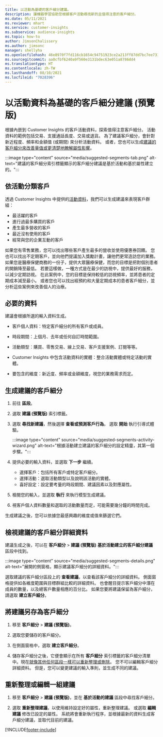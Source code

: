 ```yaml
---
title: 以活動為基礎的客戶細分建議。
description: 讓機器學習協助您根據客戶活動尋找新的且值得注意的客戶細分。
ms.date: 05/11/2021
ms.reviewer: mhart
ms.service: customer-insights
ms.subservice: audience-insights
ms.topic: how-to
author: JimsonChalissery
ms.author: jimsonc
manager: shellyha
ms.openlocfilehash: 46e8970f7fd116cb1654c94751923ce2a213ff87dd7bc7ee731a62bbd0093513
ms.sourcegitcommit: aa0cfbf6240a9f560e3131bdec63e051a8786dd4
ms.translationtype: HT
ms.contentlocale: zh-TW
ms.lasthandoff: 08/10/2021
ms.locfileid: "7028396"
---
```

# <a name="suggested-segments-based-on-activity-data-preview"></a>以活動資料為基礎的客戶細分建議 (預覽版)

根據內嵌到 Customer Insights 的客戶活動資料，探索值得注意客戶細分。 活動資料的範例包括交易、支援通話長度、交易或退貨。 為了建議客戶細分，會針對新近程度、頻率和金額值 (或期間) 來分析活動資料。 或者，您也可以生成[建議的客戶細分來改善量值或更清楚地瞭解屬性影響](suggested-segments.md)。

:::image type="content" source="media/suggested-segments-tab.png" alt-text="建議的客戶細分索引標籤顯示的客戶細分建議是基於活動和基於屬性建立的。":::

## <a name="categorize-customers-by-activity"></a>依活動分類客戶

透過 Customer Insights 中提供的[活動資料](activities.md)，我們可以生成建議來表現客戶群組：

- 最活躍的客戶 
- 進行過最多購買的客戶 
- 產生最多營收的客戶 
- 最近沒有使用的客戶 
- 經常與您的企業互動的客戶  

如果您有零售業務，您可以找出哪些客戶產生最多的營收並使用優惠券回饋。 您也可以找出不定期客戶，並向他們提議加入獎勵計畫，讓他們更常造訪您的業務。
如果您是醫療保健商務的一份子，提供大眾醫療保健，而您的目標是把對個別患者的開銷降至最低。 若要這樣做，一種方式是在最少的訪視中，提供最好的服務，以減少定期訪視。 在此案例中，您的目標是保持較低的訪視頻率，並將患者的定期成本減至最小。 或者您也可以找出經預約和大量定期成本的患者客戶細分，並分析這些案例來改善個人的治療。 

## <a name="required-data"></a>必要的資料

建議會根據所選的輸入資料生成。 

- 客戶個人資料：特定客戶細分的所有客戶或成員。 

- 時段期間：上個月、去年或任何自訂時間範圍。

- 活動類型：購買、零售交易、線上交易、客戶支援案例、訂閱等等。  

- Customer Insights 中包含活動資料的實體：整合活動實體或特定活動的實體。 

- 要包含的維度：新近度、頻率或金額維度，視您的業務需求而定。

## <a name="generate-suggested-segments"></a>生成建議的客戶細分

1. 前往 **區段**。

1. 選取 **建議 (預覽版)** 索引標籤。

1. 選取 **尋找新建議**，然後選擇 **查看或預測客戶行為**。 選取 **開始** 執行引導式體驗。

   :::image type="content" source="media/suggested-segments-activity-wizard.png" alt-text="根據活動建立建議的客戶細分的設定精靈，其第一個步驟。":::

1. 提供必要的輸入資料，並選取 **下一步** 繼續。

   - 選擇客戶：包括所有客戶或特定客戶細分。
   - 選擇活動：選取活動類型以及說明該活動的實體。
   - 喜好設定：設定要考量的時段期間、建議因素以及對應屬性。

1. 檢閱您的輸入，並選取 **執行** 來執行模型生成建議。

1. 視客戶個人資料數量和選取的活動數量而定，可能需要幾分鐘的時間完成。 

生成建議之後，您可以依據您最感興趣的維度或值來篩選它們。 

## <a name="view-details-of-a-suggested-segment"></a>檢視建議的客戶細分詳細資料

建議生成之後，可以在 **客戶細分** > **建議 (預覽版)** **基於活動建立的客戶細分建議** 區段中找到。

:::image type="content" source="media/suggested-segments-details.png" alt-text="展開的側窗格，顯示建議客戶細分的詳細資料。":::

選取建議的客戶細分區段上的 **查看建議**，以查看該客戶細分的詳細資料。 側面窗格提供如各維度範圍與目標群組比較的詳細資料。 也會醒目提示客戶細分中潛在成員的數量，以及總客戶數量相應的百分比。 如果您要將建議保留為客戶細分，請選取 **建立客戶細分**。    

## <a name="save-a-suggestion-as-a-segment"></a>將建議另存為客戶細分

1. 移至 **客戶細分** > **建議 (預覽版)**。

1. 選取您要儲存的客戶細分。 

1. 在側面窗格中，選取 **建立客戶細分**。 

1. 儲存客戶細分之後，它便會顯示在所有 **客戶細分** 索引標籤的客戶細分清單中。現在[就像其他任何區段一樣可以重新整理或刪除](segments.md)。 您不可以編輯客戶細分詳細資料。 但是，您可以變更建議的輸入準則，並生成不同的建議。

## <a name="refresh-or-edit-a-set-of-suggestions"></a>重新整理或編輯一組建議

1. 移至 **客戶細分** > **建議 (預覽版)**，並在 **基於活動的建議** 區段中尋找客戶細分。

1. 選取 **重新整理建議**，以使用維持設定好的屬性，重新整理建議。 或選取 **編輯建議** 修改已設定的屬性。 系統將會重新執行程序，並根據最新的資料生成客戶細分建議，並取代目前的建議。

[!INCLUDE[footer-include](../includes/footer-banner.md)]
